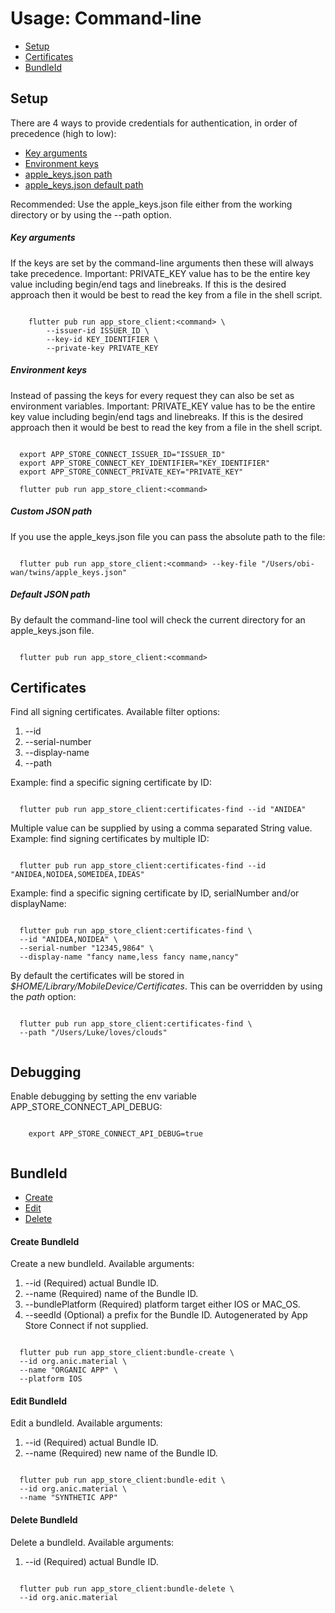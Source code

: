 # Usage: Command-line
- [Setup](#Setup)
- [Certificates](#Certificates)
- [BundleId](#BundleId)

## Setup
There are 4 ways to provide credentials for authentication, in order of precedence (high to low):
- [Key arguments](#Key%20arguments)
- [Environment keys](#Environment%20keys)
- [apple_keys.json path](#Custom%20JSON%20path)
- [apple_keys.json default path](#Default%20JSON%20path)

Recommended: Use the apple_keys.json file either from the working directory or by using the --path option.

##### Key arguments
If the keys are set by the command-line arguments then these will always take precedence.
Important: PRIVATE_KEY value has to be the entire key value including begin/end tags and linebreaks.
If this is the desired approach then it would be best to read the key from a file in the shell script.

```shell

    flutter pub run app_store_client:<command> \
        --issuer-id ISSUER_ID \
        --key-id KEY_IDENTIFIER \
        --private-key PRIVATE_KEY

```

##### Environment keys
Instead of passing the keys for every request they can also be set as environment variables.
Important: PRIVATE_KEY value has to be the entire key value including begin/end tags and linebreaks.
If this is the desired approach then it would be best to read the key from a file in the shell script.

```shell

  export APP_STORE_CONNECT_ISSUER_ID="ISSUER_ID"  
  export APP_STORE_CONNECT_KEY_IDENTIFIER="KEY_IDENTIFIER"    
  export APP_STORE_CONNECT_PRIVATE_KEY="PRIVATE_KEY"      

  flutter pub run app_store_client:<command>

```

##### Custom JSON path
If you use the apple_keys.json file you can pass the absolute path to the file:

```shell

  flutter pub run app_store_client:<command> --key-file "/Users/obi-wan/twins/apple_keys.json"

```

##### Default JSON path
By default the command-line tool will check the current directory for an apple_keys.json file.

```shell

  flutter pub run app_store_client:<command>

```

## Certificates
Find all signing certificates. Available filter options:
1. --id
2. --serial-number
3. --display-name
4. --path

Example: find a specific signing certificate by ID:

```shell

  flutter pub run app_store_client:certificates-find --id "ANIDEA"

```

Multiple value can be supplied by using a comma separated String value.
Example: find signing certificates by multiple ID:
```shell

  flutter pub run app_store_client:certificates-find --id "ANIDEA,NOIDEA,SOMEIDEA,IDEAS"

```

Example: find a specific signing certificate by ID, serialNumber and/or displayName:

```shell

  flutter pub run app_store_client:certificates-find \
  --id "ANIDEA,NOIDEA" \
  --serial-number "12345,9864" \
  --display-name "fancy name,less fancy name,nancy"

```

By default the certificates will be stored in <i>$HOME/Library/MobileDevice/Certificates</i>.
This can be overridden by using the <i>path</i> option:

```shell

  flutter pub run app_store_client:certificates-find \
  --path "/Users/Luke/loves/clouds"
  
```
## Debugging
Enable debugging by setting the env variable APP_STORE_CONNECT_API_DEBUG:

```shell

    export APP_STORE_CONNECT_API_DEBUG=true
    
```

## BundleId
- [Create](#Create%20BundleId)
- [Edit](#Edit%20BundleId)
- [Delete](#Delete%20BundleId)

#### Create BundleId
Create a new bundleId. Available arguments:
1. --id (Required) actual Bundle ID.
2. --name (Required) name of the Bundle ID.
3. --bundlePlatform (Required) platform target either IOS or MAC_OS.
4. --seedId (Optional) a prefix for the Bundle ID. Autogenerated by App Store Connect if not supplied.

```shell

  flutter pub run app_store_client:bundle-create \
  --id org.anic.material \
  --name "ORGANIC APP" \
  --platform IOS

```

#### Edit BundleId
Edit a bundleId. Available arguments:
1. --id (Required) actual Bundle ID.
2. --name (Required) new name of the Bundle ID.

```shell

  flutter pub run app_store_client:bundle-edit \
  --id org.anic.material \
  --name "SYNTHETIC APP"

```

#### Delete BundleId
Delete a bundleId. Available arguments:
1. --id (Required) actual Bundle ID.

```shell

  flutter pub run app_store_client:bundle-delete \
  --id org.anic.material 

```
